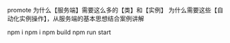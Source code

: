 promote
为什么【服务端】需要这么多的【类】和【实例】
为什么需要这些【自动化实例操作】，从服务端的基本思想结合案例讲解










npm i
npm i
npm build
npm run start
